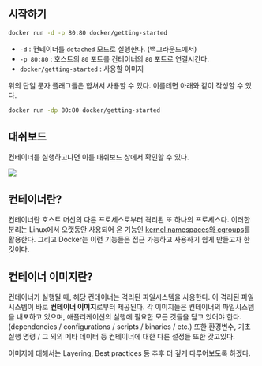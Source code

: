 ## 시작하기

```bash
docker run -d -p 80:80 docker/getting-started
```

- `-d` : 컨테이너를 `detached` 모드로 실행한다. (백그라운드에서)
- `-p 80:80` : 호스트의 `80` 포트를 컨테이너의 `80` 포트로 연결시킨다.
- `docker/getting-started` : 사용할 이미지

위의 단일 문자 플래그들은 합쳐서 사용할 수 있다. 이를테면 아래와 같이 작성할 수 있다.

```bash
docker run -dp 80:80 docker/getting-started
```

## 대쉬보드

컨테이너를 실행하고나면 이를 대쉬보드 상에서 확인할 수 있다.

<img src="https://docs.docker.com/get-started/images/tutorial-in-dashboard.png" />

## 컨테이너란?

컨테이너란 호스트 머신의 다른 프로세스로부터 격리된 또 하나의 프로세스다. 이러한 분리는 Linux에서 오랫동안 사용되어 온 기능인 [kernel namespaces와 cgroups](https://medium.com/@saschagrunert/demystifying-containers-part-i-kernel-space-2c53d6979504)를 활용한다. 그리고 Docker는 이런 기능들은 접근 가능하고 사용하기 쉽게 만들고자 한 것이다.

## 컨테이너 이미지란?

컨테이너가 실행될 때, 해당 컨테이너는 격리된 파일시스템을 사용한다. 이 격리된 파일시스템이 바로 **컨테이너 이미지**로부터 제공된다. 각 이미지들은 컨테이너의 파일시스템을 내포하고 있으며, 애플리케이션의 실행에 필요한 모든 것들을 담고 있어야 한다. (dependencies / configurations / scripts / binaries / etc.) 또한 환경변수, 기초 실행 명령 / 그 외의 메타 데이터 등 컨테이너에 대한 다른 설정들 또한 갖고있다.

이미지에 대해서는 Layering, Best practices 등 추후 더 깊게 다루어보도록 하겠다.
